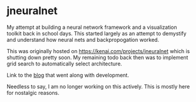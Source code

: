# jneuralnet
My attempt at building a neural network framework and a visualization toolkit back in school days.
This started largely as an attempt to demystify and understand how neural nets and backpropogation worked.

This was originally hosted on https://kenai.com/projects/jneuralnet which is shutting down pretty soon. 
My remaining todo back then was to implement grid search to automatically select architecture. 

Link to the [blog](http://jneuralnet.blogspot.com/) that went along with development.

Needless to say, I am no longer working on this actively. This is mostly here for nostalgic reasons.
